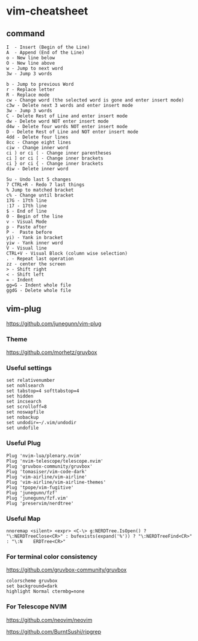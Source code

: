 # vim-cheatsheet
## command
```
I  - Insert (Begin of the Line)
A  - Append (End of the Line)
o - New line below
O - New line above
w - Jump to next word
3w - Jump 3 words

b - Jump to previous Word
r - Replace letter
R - Replace mode
cw - Change word (the selected word is gone and enter insert mode)
c3w - Delete next 3 words and enter insert mode
3w - Jump 3 words
C - Delete Rest of Line and enter insert mode
dw - Delete word NOT enter insert mode
d4w - Delete four words NOT enter insert mode
D - Delete Rest of Line and NOT enter insert mode
4dd - Delete four lines
8cc - Change eight lines
ciw - Change inner word
ci ) or ci ( - Change inner parentheses
ci ] or ci [ - Change inner brackets
ci } or ci { - Change inner brackets
diw - Delete inner word

5u - Undo last 5 changes
7 CTRL+R - Redo 7 last things
% Jump to matched bracket
c% - Change until bracket
17G - 17th line
:17 - 17th line
$ - End of line
0 - Begin of the line
v - Visual Mode
p - Paste after
P -  Paste before
yi) - Yank in bracket
yiw - Yank inner word
V - Visual line
CTRL+V - Visual Block (column wise selection)
. - Repeat last operation
zz - center the screen
> - Shift right
< - Shift left
= - Indent
gg=G - Indent whole file
ggdG - Delete whole file

```
## vim-plug
https://github.com/junegunn/vim-plug
### Theme
https://github.com/morhetz/gruvbox
### Useful settings
```typescript=
set relativenumber
set nohlsearch
set tabstop=4 softtabstop=4
set hidden
set incsearch
set scrolloff=8
set noswapfile
set nobackup
set undodir=~/.vim/undodir
set undofile
```
### Useful Plug
```typescript=
Plug 'nvim-lua/plenary.nvim'
Plug 'nvim-telescope/telescope.nvim'
Plug 'gruvbox-community/gruvbox'
Plug 'tomasiser/vim-code-dark'
Plug 'vim-airline/vim-airline'
Plug 'vim-airline/vim-airline-themes'
Plug 'tpope/vim-fugitive'
Plug 'junegunn/fzf'
Plug 'junegunn/fzf.vim'
Plug 'preservim/nerdtree'
```

### Useful Map
```typescript=
nnoremap <silent> <expr> <C-\> g:NERDTree.IsOpen() ? "\:NERDTreeClose<CR>" : bufexists(expand('%')) ? "\:NERDTreeFind<CR>" : "\:N    ERDTree<CR>"
```
### For terminal color consistency
https://github.com/gruvbox-community/gruvbox
```
colorscheme gruvbox
set background=dark
highlight Normal ctermbg=none 
```
### For Telescope NVIM
https://github.com/neovim/neovim

https://github.com/BurntSushi/ripgrep
